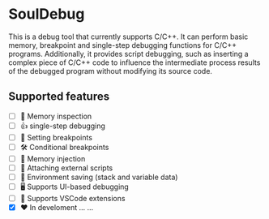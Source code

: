# SoulDebug

This is a debug tool that currently supports C/C++. It can perform basic memory, breakpoint and single-step debugging functions for C/C++ programs. Additionally, it provides script debugging, such as inserting a complex piece of C/C++ code to influence the intermediate process results of the debugged program without modifying its source code.

## Supported features

* [ ] 👀️  Memory inspection
* [ ] 👍  single-step debugging
* [ ] 🏁 Setting breakpoints
* [ ] 🛠 Conditional breakpoints
* [ ] 🚀️ Memory injection
* [ ] 🎉️  Attaching external scripts
* [ ] 📝 Environment saving (stack and variable data)
* [ ] 🖥️ Supports UI-based debugging
* [ ] 🧻 Supports VSCode extensions
* [x] ❤️ In develoment ... ...
